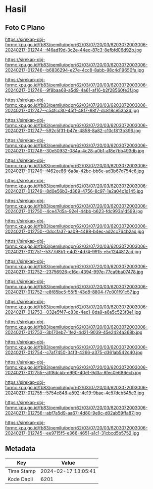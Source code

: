 # Hasil

## Foto C Plano

https://sirekap-obj-formc.kpu.go.id/fb83/pemilu/pdpr/62/03/07/20/03/6203072003006-20240217-012744--f46ad19d-3c2e-44ec-87c3-8efbfd06d92b.jpg

https://sirekap-obj-formc.kpu.go.id/fb83/pemilu/pdpr/62/03/07/20/03/6203072003006-20240217-012746--b6836294-e27e-4cc8-8abb-98c4d19650fa.jpg

https://sirekap-obj-formc.kpu.go.id/fb83/pemilu/pdpr/62/03/07/20/03/6203072003006-20240217-012746--9f8baa68-a5d9-4a61-af16-b2f28560fe3f.jpg

https://sirekap-obj-formc.kpu.go.id/fb83/pemilu/pdpr/62/03/07/20/03/6203072003006-20240217-012747--c54fcc80-45ff-48f7-88f7-dc818ce53a3d.jpg

https://sirekap-obj-formc.kpu.go.id/fb83/pemilu/pdpr/62/03/07/20/03/6203072003006-20240217-012747--592c5f31-b47e-4858-8a82-c10cf813b396.jpg

https://sirekap-obj-formc.kpu.go.id/fb83/pemilu/pdpr/62/03/07/20/03/6203072003006-20240217-012748--30e50932-084a-4c28-a0b1-a18e7bb493db.jpg

https://sirekap-obj-formc.kpu.go.id/fb83/pemilu/pdpr/62/03/07/20/03/6203072003006-20240217-012749--f462ee86-6a8a-42bc-bb6e-ad3b67d754c6.jpg

https://sirekap-obj-formc.kpu.go.id/fb83/pemilu/pdpr/62/03/07/20/03/6203072003006-20240217-012749--8d0e56b3-d369-4756-8c97-1e2a04c1d145.jpg

https://sirekap-obj-formc.kpu.go.id/fb83/pemilu/pdpr/62/03/07/20/03/6203072003006-20240217-012750--4ce47d5a-92e1-44bb-b623-fdc993a1d599.jpg

https://sirekap-obj-formc.kpu.go.id/fb83/pemilu/pdpr/62/03/07/20/03/6203072003006-20240217-012750--0dccfa37-aa09-4488-b4ec-ad2cc764b2ad.jpg

https://sirekap-obj-formc.kpu.go.id/fb83/pemilu/pdpr/62/03/07/20/03/6203072003006-20240217-012751--5377d8b1-e4d2-4d74-9915-e5c1244812ad.jpg

https://sirekap-obj-formc.kpu.go.id/fb83/pemilu/pdpr/62/03/07/20/03/6203072003006-20240217-012752--23756926-c16d-4394-997e-77ca9ba07478.jpg

https://sirekap-obj-formc.kpu.go.id/fb83/pemilu/pdpr/62/03/07/20/03/6203072003006-20240217-012752--e8f85bc5-55f5-43d8-8804-f7c001f91c57.jpg

https://sirekap-obj-formc.kpu.go.id/fb83/pemilu/pdpr/62/03/07/20/03/6203072003006-20240217-012753--032e5f47-c83d-4ec1-8da9-a6a5c523f3e1.jpg

https://sirekap-obj-formc.kpu.go.id/fb83/pemilu/pdpr/62/03/07/20/03/6203072003006-20240217-012753--3b170eb7-1fe2-4d21-9039-45e2424a368b.jpg

https://sirekap-obj-formc.kpu.go.id/fb83/pemilu/pdpr/62/03/07/20/03/6203072003006-20240217-012754--c7af7450-34f3-4266-a375-d361ab542c40.jpg

https://sirekap-obj-formc.kpu.go.id/fb83/pemilu/pdpr/62/03/07/20/03/6203072003006-20240217-012755--a1f8dcbb-e990-40e1-9d3a-8fec0e686ecb.jpg

https://sirekap-obj-formc.kpu.go.id/fb83/pemilu/pdpr/62/03/07/20/03/6203072003006-20240217-012755--5754c848-a592-4e19-9bae-4c57dcb545c3.jpg

https://sirekap-obj-formc.kpu.go.id/fb83/pemilu/pdpr/62/03/07/20/03/6203072003006-20240217-012756--abf7a5d9-aa67-4d80-9e9c-d02ab59ffa87.jpg

https://sirekap-obj-formc.kpu.go.id/fb83/pemilu/pdpr/62/03/07/20/03/6203072003006-20240217-012745--ee9715f5-e366-4651-a1c1-31cbcd5b5752.jpg


## Metadata

| Key        | Value               |
| ---------- | ------------------- |
| Time Stamp | 2024-02-17 13:05:41 |
| Kode Dapil | 6201                |



